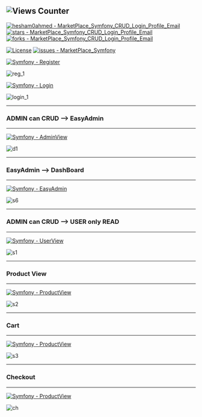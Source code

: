 ## <img src="https://views-counter.vercel.app/badge?pageId=MarketPlace_Symfony_CRUD_Login_Profile_Email%2FViews-Counter" alt="Views Counter"> ##

[![hesham0ahmed - MarketPlace_Symfony_CRUD_Login_Profile_Email](https://img.shields.io/static/v1?label=hesham0ahmed&message=MarketPlace_Symfony_CRUD_EasyAdmin_Cart_Login_Profile_Email&color=blue&logo=github)](https://github.com/hesham0ahmed/MarketPlace_Symfony_CRUD_Login_Profile_Email "Go to GitHub repo")
[![stars - MarketPlace_Symfony_CRUD_Login_Profile_Email](https://img.shields.io/github/stars/hesham0ahmed/MarketPlace_Symfony_CRUD_Login_Profile_Email?style=social)](https://github.com/hesham0ahmed/MarketPlace_Symfony_CRUD_Login_Profile_Email)
[![forks - MarketPlace_Symfony_CRUD_Login_Profile_Email](https://img.shields.io/github/forks/hesham0ahmed/MarketPlace_Symfony_CRUD_Login_Profile_Email?style=social)](https://github.com/hesham0ahmed/MarketPlace_Symfony_CRUD_Login_Profile_Email)


[![License](https://img.shields.io/badge/License-MIT-blue)](https://github.com/hesham0ahmed/MarketPlace_Symfony/blob/main/LICENSE)
[![issues - MarketPlace_Symfony](https://img.shields.io/github/issues/hesham0ahmed/MarketPlace_Symfony)](https://github.com/hesham0ahmed/MarketPlace_Symfony/issues)


[![Symfony - Register](https://img.shields.io/badge/Symfony-6.3.4-2ea44f?logo=symfony)](https://symfony.com)

![reg_1](https://github.com/hesham0ahmed/Marketplace_Symfony/assets/133360711/f687fa34-6656-4be6-85cb-c541bfc420a3)


[![Symfony - Login](https://img.shields.io/badge/Symfony-Login-2ea44f?logo=symfony)](https://symfony.com)

![login_1](https://github.com/hesham0ahmed/Marketplace_Symfony/assets/133360711/a30c9ade-d1fa-482a-828e-60fc94cc271e)


---
### ADMIN can CRUD --> EasyAdmin
---

[![Symfony - AdminView](https://img.shields.io/badge/Symfony-Admin_View-2ea44f?logo=symfony)](https://symfony.com)


![d1](https://github.com/hesham0ahmed/Symfony6.3_MarketPlace_CRUD_Cart_Login_Profile_Email/assets/133360711/6b289387-66cd-4208-a14e-5f182c7411d8)



---
### EasyAdmin --> DashBoard
---

[![Symfony - EasyAdmin](https://img.shields.io/badge/Symfony-EasyAdmin_DashBoard-2ea44f?logo=symfony)](https://symfony.com)


![s6](https://github.com/hesham0ahmed/Symfony6.3_MarketPlace_CRUD_Cart_Login_Profile_Email/assets/133360711/a4929160-0c88-494e-8491-fa606d3ee36f)


---
### ADMIN can CRUD --> USER only READ
---

[![Symfony - UserView](https://img.shields.io/badge/Symfony-User_View-2ea44f?logo=symfony)](https://symfony.com)


![s1](https://github.com/hesham0ahmed/Symfony6.3_MarketPlace_CRUD_Cart_Login_Profile_Email/assets/133360711/a42f8ca5-d7fd-406a-bbf3-f27039c38ebd)



---
### Product View
---

[![Symfony - ProductView](https://img.shields.io/badge/Symfony-ProductView-2ea44f?logo=symfony)](https://symfony.com)


![s2](https://github.com/hesham0ahmed/Symfony6.3_MarketPlace_CRUD_Cart_Login_Profile_Email/assets/133360711/8fa9c81a-0c1d-4721-ad80-8be5049e2f50)



---
### Cart
---

[![Symfony - ProductView](https://img.shields.io/badge/Symfony-Cart-2ea44f?logo=symfony)](https://symfony.com)


![s3](https://github.com/hesham0ahmed/Symfony6.3_MarketPlace_CRUD_Cart_Login_Profile_Email/assets/133360711/6ec0c477-f7c1-4ae9-8953-745b7e4f4504)


---
### Checkout
---

[![Symfony - ProductView](https://img.shields.io/badge/Symfony-Checkout-2ea44f?logo=symfony)](https://symfony.com)


![ch](https://github.com/hesham0ahmed/Symfony6.3_MarketPlace_CRUD_Cart_Login_Profile_Email/assets/133360711/e0ba7302-bb2f-4b6c-a88f-20ee3cbbca2d)

